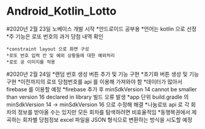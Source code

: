 # Android_Kotlin_Lotto

#2020년 2월 23일 노베이스 개발 시작
    *안드로이드 공부용
    *언어는 kotlin 으로 선정
    *주 기능은 로또 번호의 과거 당첨 내역 확인

    *constraint layout 으로 화면 구성
    *로또 번호 입력 칸 및 예외 상황들에 대한 예외처리
    *로또 공 이미지를 적용

#2020년 2월 24일
    *랜덤 번호 생성 버튼 추가 및 기능 구현
    *초기화 버튼 생성 및 기능 구현
    *이전까지의 로또 당첨번호를 api 를 이용해 가져와야 함
    *데이터가 많아서 firebase 를 이용할 예정
    *firebase 추가 후 minSdkVersion 14 cannot be smaller than version 16 declared in library 빌드 오류 발생
    *app 단위 build.gradle 의 minSdkVersion 14 -> minSdkVersion 16 으로 수정해 해결
    *나눔로또 api 로 각 회차의 정보를 받아올 수는 있지만 모든 회차를 탐색하려면 비효율적임
    *동행복권에서 제곡하는 회차별 당첨정보 excel 파일을 JSON 형식으로 변환하는 방식을 시도할 예정